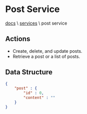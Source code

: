 # Post Service

[docs](../info_docs.md) \ [services](./info_services.md) \ post service

## Actions

- Create, delete, and update posts.
- Retrieve a post or a list of posts.

## Data Structure

```json
{
    "post" : {
        "id" : 0,
        "content" : ""
    }
}
```